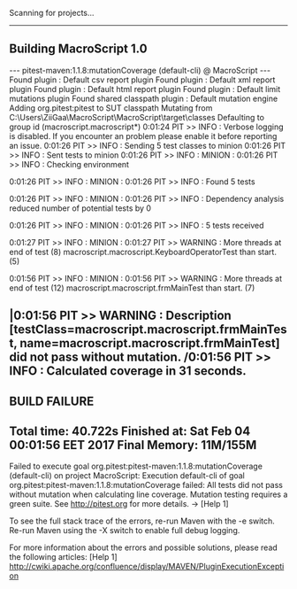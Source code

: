 Scanning for projects...
                                                                        
------------------------------------------------------------------------
Building MacroScript 1.0
------------------------------------------------------------------------

--- pitest-maven:1.1.8:mutationCoverage (default-cli) @ MacroScript ---
Found plugin : Default csv report plugin
Found plugin : Default xml report plugin
Found plugin : Default html report plugin
Found plugin : Default limit mutations plugin
Found shared classpath plugin : Default mutation engine
Adding org.pitest:pitest to SUT classpath
Mutating from C:\Users\ZiiGaa\MacroScript\MacroScript\target\classes
Defaulting to group id (macroscript.macroscript*)
0:01:24 PIT >> INFO : Verbose logging is disabled. If you encounter an problem please enable it before reporting an issue.
0:01:26 PIT >> INFO : Sending 5 test classes to minion
0:01:26 PIT >> INFO : Sent tests to minion
0:01:26 PIT >> INFO : MINION : 0:01:26 PIT >> INFO : Checking environment

0:01:26 PIT >> INFO : MINION : 0:01:26 PIT >> INFO : Found  5 tests

0:01:26 PIT >> INFO : MINION : 0:01:26 PIT >> INFO : Dependency analysis reduced number of potential tests by 0

0:01:26 PIT >> INFO : MINION : 0:01:26 PIT >> INFO : 5 tests received

0:01:27 PIT >> INFO : MINION : 0:01:27 PIT >> WARNING : More threads at end of test (8) macroscript.macroscript.KeyboardOperatorTest than start. (5)

0:01:56 PIT >> INFO : MINION : 0:01:56 PIT >> WARNING : More threads at end of test (12) macroscript.macroscript.frmMainTest than start. (7)

|0:01:56 PIT >> WARNING : Description [testClass=macroscript.macroscript.frmMainTest, name=macroscript.macroscript.frmMainTest] did not pass without mutation.
/0:01:56 PIT >> INFO : Calculated coverage in 31 seconds.
------------------------------------------------------------------------
BUILD FAILURE
------------------------------------------------------------------------
Total time: 40.722s
Finished at: Sat Feb 04 00:01:56 EET 2017
Final Memory: 11M/155M
------------------------------------------------------------------------
Failed to execute goal org.pitest:pitest-maven:1.1.8:mutationCoverage (default-cli) on project MacroScript: Execution default-cli of goal org.pitest:pitest-maven:1.1.8:mutationCoverage failed: All tests did not pass without mutation when calculating line coverage. Mutation testing requires a green suite.
See http://pitest.org for more details.
-> [Help 1]

To see the full stack trace of the errors, re-run Maven with the -e switch.
Re-run Maven using the -X switch to enable full debug logging.

For more information about the errors and possible solutions, please read the following articles:
[Help 1] http://cwiki.apache.org/confluence/display/MAVEN/PluginExecutionException